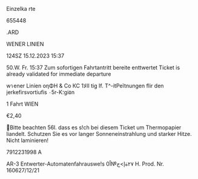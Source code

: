 Einzelka rte

655448

.ARD

WENER LINIEN

124SZ 15.12.2023 15:37

50.W. Fr. 15:37
Zum sofortigen Fahrtantritt bereite enttwertet
Ticket is already validated for immediate
departure

w١ener Linien οηΦΗ & Co КС
االا1 tig If. T^-itPeĩtnungen flir den jerkefirsvortiufis ٠5r-K؛gi٥n

1 Fahrt WIEN

€2,40

Bitte beachten 5ا6. dass es s!ch bei diesem Ticket um Thermopapier liandelt.
Schutzen Sie es vor langer Sonneneinstrahlung und starker Hitze.
Nicht laminieren!

7912231998 A

AR-3 Entwerter-Automatenfahrauswe!s
0٢٧ةإ>ج№اً H. Prod. Nr. 160627/12/21

